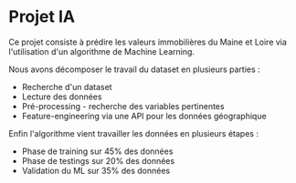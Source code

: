 <h1>Projet IA</h1>

<p>Ce projet consiste à prédire les valeurs immobilières du Maine et Loire via l'utilisation d'un algorithme de Machine Learning.</p>

<p>Nous avons décomposer le travail du dataset en plusieurs parties :</p>

<ul>
<li>Recherche d'un dataset</li>
<li>Lecture des données</li>
<li>Pré-processing - recherche des variables pertinentes</li>
<li>Feature-engineering via une API pour les données géographique</li>
</ul>

<p>Enfin l'algorithme vient travailler les données en plusieurs étapes :</p>

<ul>
<li>Phase de training sur 45% des données</li>
<li>Phase de testings sur 20% des données</li>
<li>Validation du ML sur 35% des données</li>
</ul>